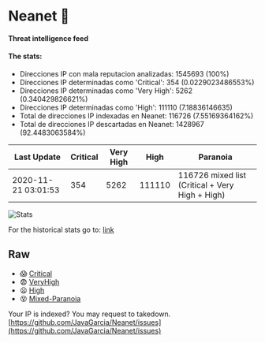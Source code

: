 # Neanet :hocho:
#### Threat intelligence feed
#### The stats:

- Direcciones IP con mala reputacion analizadas: 1545693 (100%)
- Direcciones IP determinadas como 'Critical':  354 (0.0229023486553%)
- Direcciones IP determinadas como 'Very High':  5262 (0.340429826621%)
- Direcciones IP determinadas como 'High':  111110 (7.18836146635)
- Total de direcciones IP indexadas en Neanet:  116726 (7.55169364162%)
- Total de direcciones IP descartadas en Neanet:  1428967 (92.4483063584%)

| Last Update | Critical | Very High | High | Paranoia |
| --- | --- | --- | --- | --- |
| 2020-11-21 03:01:53 | 354 | 5262 | 111110 | 116726 mixed list (Critical + Very High + High)|

![Stats](https://docs.google.com/spreadsheets/d/e/2PACX-1vSnaNMIXVabIpDJjufMlzH7poXnshF3mgd8Is1g9ytUEzVsP5my4Trn8f-xkoLLQ38xpL3HtmUexLo6/pubchart?oid=501124687&format=image)

For the historical stats go to: [link](/stats.csv)
## Raw
- :scream: [Critical](https://raw.githubusercontent.com/JavaGarcia/Neanet/master/blacklists/neanet_critical.txt)
- :fearful: [VeryHigh](https://raw.githubusercontent.com/JavaGarcia/Neanet/master/blacklists/neanet_veryHigh.txtt)
- :frowning: [High](https://raw.githubusercontent.com/JavaGarcia/Neanet/master/blacklists/neanet_high.txt)
- :dizzy_face: [Mixed-Paranoia](https://raw.githubusercontent.com/JavaGarcia/Neanet/master/blacklists/neanet_all.txt)


Your IP is indexed? You may request to takedown. [https://github.com/JavaGarcia/Neanet/issues](https://github.com/JavaGarcia/Neanet/issues)





















































































































































































































































































































































































































































































































































































































































































































































































































































































































































































































































































































































































































































































































































































































































































































































































































































































































































































































































































































































































































































































































































































































































































































































































